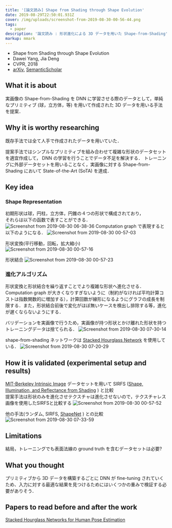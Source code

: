 ```yaml
---
title: '[論文読み] Shape from Shading through Shape Evolution'
date: 2019-08-29T22:50:01.931Z
cover: /img/uploads/screenshot-from-2019-08-30-00-56-44.png
tags:
  - paper
description: '論文読み : 形状進化による 3D データを用いた Shape-from-Shading'
markup: mmark
---
```

* Shape from Shading through Shape Evolution
* Dawei Yang, Jia Deng
* CVPR, 2018
* [arXiv](https://arxiv.org/pdf/1712.02961.pdf), [SemanticScholar](https://www.semanticscholar.org/paper/Shape-from-Shading-Through-Shape-Evolution-Yang-Deng/d74a576cc311841c3ff8070262e928c090e41f59)

## What it is about
実画像の Shape-from-Shading を DNN に学習させる際のデータとして，単純なプリミティブ (球，立方体，等) を用いて作成された 3D データを用いる手法を提案．

## Why it is worthy researching

既存手法では全て人手で作成されたデータを用いていた．

提案手法ではシンプルなプリミティブを組み合わせて複雑な形状のデータセットを適宜作成して， DNN の学習を行うことでデータ不足を解決する．
トレーニングに外部データセットを用いることなく，実画像に対する Shape-from-Shading において State-of-the-Art (SoTA) を達成．

## Key idea

### Shape Representation
初期形状は球，円柱，立方体，円錐の４つの形状で構成されており，  
それらは以下の函数で表すことができる．
![Screenshot from 2019-08-30 06-38-36](https://user-images.githubusercontent.com/38322494/63978227-da9a0700-caf0-11e9-91b4-7af7e8d0c61d.png)
Computation graph で表現すると以下のようになる．
![Screenshot from 2019-08-30 00-57-03](https://user-images.githubusercontent.com/38322494/63973257-5db56000-cae5-11e9-839a-020fa8a9a7b4.png)

形状変換(平行移動，回転，拡大縮小)
![Screenshot from 2019-08-30 00-57-16](https://user-images.githubusercontent.com/38322494/63973265-60b05080-cae5-11e9-941b-1d9bf10b0e90.png)

形状結合
![Screenshot from 2019-08-30 00-57-23](https://user-images.githubusercontent.com/38322494/63973273-627a1400-cae5-11e9-9bad-53d556c466d9.png)

### 進化アルゴリズム
形状変換と形状結合を繰り返すことでより複雑な形状へ進化させる．  
Computation graph が大きくなりすぎないように（制約がなければ平均計算コストは指数関数的に増加する），計算回数が線形になるようにグラフの成長を制限する．また，形状結合前後で変化がほぼ無いケースを検出し排除する等，進化が遅くならないようにする．

バリデーションを実画像で行うため，実画像が持つ形状とかけ離れた形状を持つトレーニングデータは捨てられる．
![Screenshot from 2019-08-30 07-30-14](https://user-images.githubusercontent.com/38322494/63980943-0ff62300-caf8-11e9-8830-8dd2a6c71bf9.png)


shape-from-shading ネットワークは [Stacked Hourglass Network](https://arxiv.org/pdf/1603.06937.pdf) を使用している．
![Screenshot from 2019-08-30 07-20-29](https://user-images.githubusercontent.com/38322494/63980458-af1a1b00-caf6-11e9-9f67-906a8270f5e7.png)

## How it is validated (experimental setup and results)

[MIT-Berkeley Intrinsic Image](http://www.cs.toronto.edu/~rgrosse/intrinsic/gallery.html) データセットを用いて  SIRFS ([Shape, Illumination, and Reflectance from Shading](https://www2.eecs.berkeley.edu/Pubs/TechRpts/2013/EECS-2013-117.pdf) ) と比較  
提案手法は形状のみを進化させテクスチャは進化させないので，テクスチャレス画像を使用したSIRFSと比較する
![Screenshot from 2019-08-30 00-57-52](https://user-images.githubusercontent.com/38322494/63975239-863f5900-cae9-11e9-82e3-98c87b0b5e88.png)

他の手法(ランダム, SIRFS, [ShapeNet](https://arxiv.org/pdf/1512.03012.pdf) ) との比較
![Screenshot from 2019-08-30 07-33-59](https://user-images.githubusercontent.com/38322494/63981084-a1fe2b80-caf8-11e9-8193-f9febb407a71.png)

## Limitations
結局，トレーニングでも表面法線の ground truth を含むデータセットは必要?

## What you thought
プリミティブから 3D データを構築するごとに DNN が fine-tuning されていくため、入力に対する最適な結果を見つけるためにはいくつかの重みで検証する必要がありそう．

## Papers to read before and after the work

[Stacked Hourglass Networks for Human Pose Estimation](https://arxiv.org/pdf/1603.06937.pdf)
